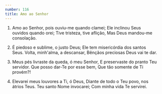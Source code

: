 ```yaml
---
number: 116
title: Amo ao Senhor
---
```


1. Amo ao Senhor, pois ouviu-me quando clamei;
  Ele inclinou Seus ouvidos quando orei;
  Tive tristeza, tive aflição,
  Mas Deus mandou-me consolação.

2. É piedoso e sublime, o justo Deus;
  Ele tem misericórdia dos santos Seus.
  Volta, minh'alma, a descansar,
  Bênçãos preciosas Deus vai te dar.

3. Meus pés livraste da queda, ó meu Senhor,
  E preservaste do pranto Teu servidor.
  Que posso dar-Te por esse bem,
  Que tão somente de Ti provém?!

4. Elevarei meus louvores a Ti, ó Deus,
  Diante de todo o Teu povo, nos átrios Teus.
  Teu santo Nome invocarei;
  Com minha vida Te servirei.
